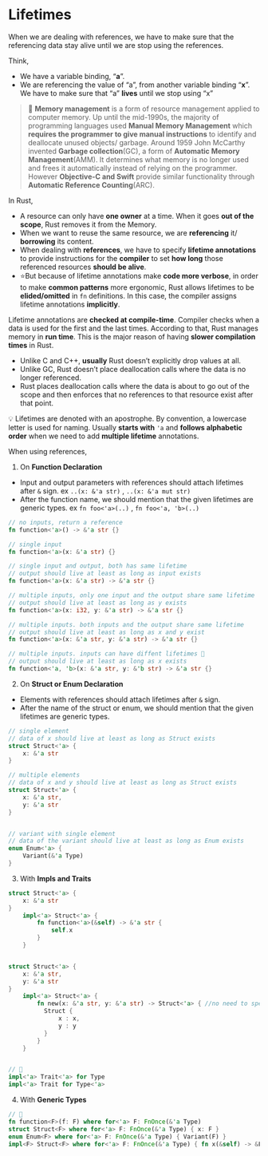 # Lifetimes

When we are dealing with references, we have to make sure that the referencing data stay alive until we are stop using the references.

Think,
* We have a variable binding, “**a**”.
* We are referencing the value of “a”, from another variable binding “**x**”.
We have to make sure that “a” **lives** until we stop using “x”

> 🔎 **Memory management** is a form of resource management applied to computer memory. Up until the mid-1990s, the majority of programming languages used **Manual Memory Management** which **requires the programmer to give manual instructions** to identify and deallocate unused objects/ garbage. Around 1959 John McCarthy invented **Garbage collection**(GC), a form of **Automatic Memory Management**(AMM). It determines what memory is no longer used and frees it automatically instead of relying on the programmer. However **Objective-C and Swift** provide similar functionality through **Automatic Reference Counting**(ARC).


In Rust, 

* A resource can only have **one owner** at a time. When it goes **out of the scope**, Rust removes it from the Memory.
* When we want to reuse the same resource, we are **referencing** it/ **borrowing** its content. 
* When dealing with **references**, we have to specify **lifetime annotations** to provide instructions for the **compiler** to set **how long** those referenced resources **should be alive**.
* ⭐️But because of lifetime annotations make **code more verbose**, in order to make **common patterns** more ergonomic, Rust allows lifetimes to be **elided/omitted** in `fn` definitions. In this case, the compiler assigns lifetime annotations **implicitly**.

Lifetime annotations are **checked at compile-time**. Compiler checks when a data is used for the first and the last times. According to that, Rust manages memory in **run time**. This is the major reason of having **slower compilation times** in Rust.

> 
* Unlike C and C++, **usually** Rust doesn’t explicitly drop values at all. 
* Unlike GC, Rust doesn’t place deallocation calls where the data is no longer referenced.
* Rust places deallocation calls where the data is about to go out of the scope and then enforces that no references to that resource exist after that point.

💡 Lifetimes are denoted with an apostrophe. By convention, a lowercase letter is used for naming. Usually **starts with** `'a` and **follows alphabetic order** when we need to add **multiple lifetime** annotations.

When using references,

01. On **Function Declaration**

* Input and output parameters with references should attach lifetimes after `&` sign. ex `..(x: &'a str)` , `..(x: &'a mut str)` 
* After the function name, we should mention that the given lifetimes are generic types. ex `fn foo<'a>(..)` , `fn foo<'a, 'b>(..)`
 
```rust
// no inputs, return a reference
fn function<'a>() -> &'a str {} 

// single input
fn function<'a>(x: &'a str) {}

// single input and output, both has same lifetime
// output should live at least as long as input exists
fn function<'a>(x: &'a str) -> &'a str {}

// multiple inputs, only one input and the output share same lifetime
// output should live at least as long as y exists
fn function<'a>(x: i32, y: &'a str) -> &'a str {}

// multiple inputs. both inputs and the output share same lifetime
// output should live at least as long as x and y exist
fn function<'a>(x: &'a str, y: &'a str) -> &'a str {}

// multiple inputs. inputs can have diffent lifetimes 🔎
// output should live at least as long as x exists
fn function<'a, 'b>(x: &'a str, y: &'b str) -> &'a str {}
```

02. On **Struct or Enum Declaration**

* Elements with references should attach lifetimes after `&` sign.
* After the name of the struct or enum, we should mention that the given lifetimes are generic types.

```rust
// single element
// data of x should live at least as long as Struct exists
struct Struct<'a> { 
    x: &'a str 
}

// multiple elements
// data of x and y should live at least as long as Struct exists
struct Struct<'a> { 
    x: &'a str,
    y: &'a str 
}


// variant with single element
// data of the variant should live at least as long as Enum exists
enum Enum<'a> { 
    Variant(&'a Type)
}
```

03. With **Impls and Traits**

```rust
struct Struct<'a> { 
    x: &'a str 
}
    impl<'a> Struct<'a> { 
        fn function<'a>(&self) -> &'a str {
            self.x 
        }
    }


struct Struct<'a> { 
    x: &'a str,
    y: &'a str
}
    impl<'a> Struct<'a> { 
        fn new(x: &'a str, y: &'a str) -> Struct<'a> { //no need to specify <'a> after new; impl already has it
          Struct {
              x : x,
              y : y
          }
        }
    }


// 🔎
impl<'a> Trait<'a> for Type
impl<'a> Trait for Type<'a>
```

04. With **Generic Types**

```rust
// 🔎
fn function<F>(f: F) where for<'a> F: FnOnce(&'a Type)
struct Struct<F> where for<'a> F: FnOnce(&'a Type) { x: F }
enum Enum<F> where for<'a> F: FnOnce(&'a Type) { Variant(F) }
impl<F> Struct<F> where for<'a> F: FnOnce(&'a Type) { fn x(&self) -> &F { &self.x } }
```

